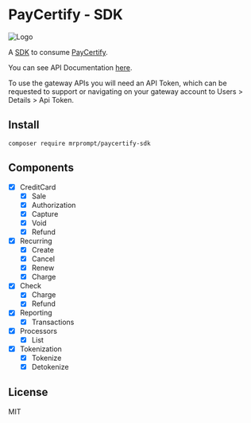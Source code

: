# PayCertify - SDK

![Logo](https://paycertify.github.io/help-center/assets/imgs/logo.png)

A [SDK](https://en.wikipedia.org/wiki/Software_development_kit) to 
consume [PayCertify](https://www.paycertify.com).

You can see API Documentation [here](https://paycertify.github.io/help-center/).

To use the gateway APIs you will need an API Token, which can be requested to 
support or navigating on your gateway account to Users > Details > Api Token.

## Install

```console
composer require mrprompt/paycertify-sdk
```

## Components

- [x] CreditCard
    - [x] Sale
    - [x] Authorization
    - [x] Capture
    - [x] Void
    - [x] Refund
- [x] Recurring
    - [x] Create
    - [x] Cancel
    - [x] Renew
    - [x] Charge
- [x] Check
    - [x] Charge
    - [x] Refund
- [x] Reporting
    - [x] Transactions
- [x] Processors
    - [x] List
- [x] Tokenization
    - [x] Tokenize
    - [x] Detokenize

## License

MIT
